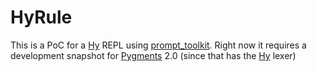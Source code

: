# HyRule

This is a PoC for a [Hy][hy] REPL using [prompt_toolkit][pt]. Right now it requires a development snapshot for [Pygments][py] 2.0 (since that has the [Hy][hy] lexer)

[py]: http://pygments.org/
[hy]: http://hylang.org
[pt]: https://github.com/jonathanslenders/python-prompt-toolkit
